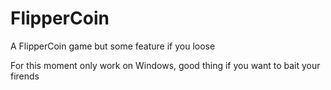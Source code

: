 # FlipperCoin

A FlipperCoin game but some feature if you loose

For this moment only work on Windows, good thing if you want to bait your firends 
